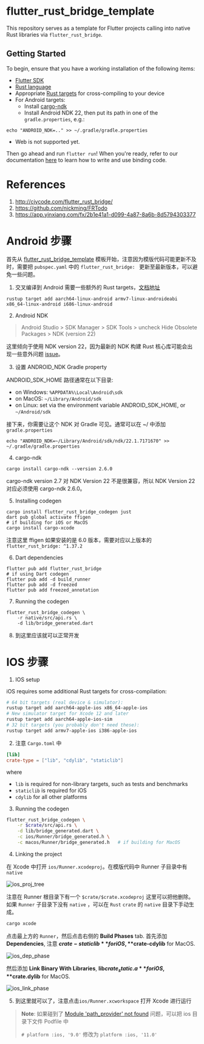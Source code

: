 # flutter_rust_bridge_template

This repository serves as a template for Flutter projects calling into native Rust
libraries via `flutter_rust_bridge`.

## Getting Started

To begin, ensure that you have a working installation of the following items:
- [Flutter SDK](https://docs.flutter.dev/get-started/install)
- [Rust language](https://rustup.rs/)
- Appropriate [Rust targets](https://rust-lang.github.io/rustup/cross-compilation.html) for cross-compiling to your device
- For Android targets:
    - Install [cargo-ndk](https://github.com/bbqsrc/cargo-ndk#installing)
    - Install Android NDK 22, then put its path in one of the `gradle.properties`, e.g.:

```
echo "ANDROID_NDK=.." >> ~/.gradle/gradle.properties
```

- Web is not supported yet.

Then go ahead and run `flutter run`! When you're ready, refer to our documentation
[here](https://fzyzcjy.github.io/flutter_rust_bridge/index.html)
to learn how to write and use binding code.

# References
1. http://cjycode.com/flutter_rust_bridge/
2. https://github.com/nickming/FRTodo
3. https://app.yinxiang.com/fx/2b1e41a1-d099-4a87-8a6b-8d5794303377

# Android 步骤

首先从 [flutter_rust_bridge_template](https://github.com/Desdaemon/flutter_rust_bridge_template) 模板开始，注意因为模版代码可能更新不及时，需要把 `pubspec.yaml` 中的 `flutter_rust_bridge: ` 更新至最新版本，可以避免一些问题。

1. 交叉编译到 Android 需要一些额外的 Rust targets，[文档地址](http://cjycode.com/flutter_rust_bridge/template/setup_android.html)

```shell
rustup target add aarch64-linux-android armv7-linux-androideabi x86_64-linux-android i686-linux-android
```

2. Android NDK

> Android Studio > SDK Manager > SDK Tools > uncheck Hide Obsolete Packages > NDK (version 22)

这里倾向于使用 NDK version 22，因为最新的 NDK 构建 Rust 核心库可能会出现一些意外问题 [issue](https://github.com/rust-lang/rust/pull/85806)。

3. 设置 ANDROID_NDK Gradle property

ANDROID_SDK_HOME 路径通常在以下目录:

- on Windows: `%APPDATA%\Local\Android\sdk`
- on MacOS: `~/Library/Android/sdk`
- on Linux: set via the environment variable ANDROID_SDK_HOME, or `~/Android/sdk`

接下来，你需要让这个 NDK 对 Gradle 可见。通常可以在 ~/ 中添加 `gradle.properties`

```shell
echo "ANDROID_NDK=~/Library/Android/sdk/ndk/22.1.7171670" >> ~/.gradle/gradle.properties
```

4. cargo-ndk

```shell
cargo install cargo-ndk --version 2.6.0
```

cargo-ndk version 2.7 对 NDK Version 22 不是很兼容，所以 NDK Version 22 对应必须使用 cargo-ndk 2.6.0。

5. Installing codegen

```shell
cargo install flutter_rust_bridge_codegen just
dart pub global activate ffigen
# if building for iOS or MacOS
cargo install cargo-xcode
```

注意这里 ffigen 如果安装的是 6.0 版本，需要对应以上版本的 `flutter_rust_bridge: ^1.37.2`

6. Dart dependencies

```shell
flutter pub add flutter_rust_bridge
# if using Dart codegen
flutter pub add -d build_runner
flutter pub add -d freezed
flutter pub add freezed_annotation
```

7. Running the codegen

```shell
flutter_rust_bridge_codegen \
    -r native/src/api.rs \
    -d lib/bridge_generated.dart
```

8. 到这里应该就可以正常开发

# IOS 步骤

1. IOS setup

iOS requires some additional Rust targets for cross-compilation:

```bash
# 64 bit targets (real device & simulator):
rustup target add aarch64-apple-ios x86_64-apple-ios
# New simulator target for Xcode 12 and later
rustup target add aarch64-apple-ios-sim
# 32 bit targets (you probably don't need these):
rustup target add armv7-apple-ios i386-apple-ios
```

2. 注意 `Cargo.toml` 中

```toml
[lib]
crate-type = ["lib", "cdylib", "staticlib"]
```

where

- `lib` is required for non-library targets, such as tests and benchmarks
- `staticlib` is required for iOS
- `cdylib` for all other platforms

3. Running the codegen

```bash
flutter_rust_bridge_codegen \
    -r $crate/src/api.rs \
    -d lib/bridge_generated.dart \
    -c ios/Runner/bridge_generated.h \
    -c macos/Runner/bridge_generated.h   # if building for MacOS
```

4. Linking the project

在 Xcode 中打开 `ios/Runner.xcodeproj`。在模版代码中 Runner 子目录中有 `native`

![ios_proj_tree](http://cjycode.com/flutter_rust_bridge/integrate/ios_proj_tree.png)

注意在 Runner 根目录下有一个 `$crate/$crate.xcodeproj` 这里可以把他删除。如果 `Runner` 子目录下没有 `native` ，可以在 `Rust` `crate` 的 `native` 目录下手动生成。

```bash
cargo xcode
```

点击最上方的 `Runner`，然后点击右侧的 **Build Phases** tab. 首先添加 **Dependencies**, 注意 **$crate-staticlib** for iOS,  **$crate-cdylib** for MacOS.

![ios_dep_phase](http://cjycode.com/flutter_rust_bridge/integrate/ios_dep_phase.png)

然后添加 **Link Binary With Libraries**,  **lib$crate_static.a** for iOS,  **$crate.dylib** for MacOS.

![ios_link_phase](http://cjycode.com/flutter_rust_bridge/integrate/ios_link_phase.png)

5. 到这里就可以了，注意点击`ios/Runner.xcworkspace` 打开 Xcode 进行运行

> **Note**: 如果碰到了 [Module 'path_provider' not found](https://stackoverflow.com/questions/64258476/module-path-provider-not-found) 问题，可以把 ios 目录下文件 Podfile 中
>
> `# platform :ios, '9.0'` 修改为 `platform :ios, '11.0'`
